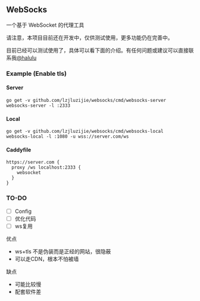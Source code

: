 ## WebSocks

一个基于 WebSocket 的代理工具

请注意，本项目目前还在开发中，仅供测试使用，更多功能仍在完善中。

目前已经可以测试使用了，具体可以看下面的介绍。有任何问题或建议可以直接联系我[@halulu](https://t.me/halulu)

### Example (Enable tls)

#### Server

```
go get -v github.com/lzjluzijie/websocks/cmd/websocks-server
websocks-server -l :2333
```

#### Local

```
go get -v github.com/lzjluzijie/websocks/cmd/websocks-local
websocks-local -l :1080 -u wss://server.com/ws
```

#### Caddyfile
```
https://server.com {
  proxy /ws localhost:2333 {
    websocket
  }
}
```

### TO-DO

 - [ ] Config
 - [ ] 优化代码
 - [ ] ws复用

优点
 - ws+tls 不是伪装而是正经的网站，很隐蔽
 - 可以走CDN，根本不怕被墙

缺点
 - 可能比较慢
 - 配套软件差
